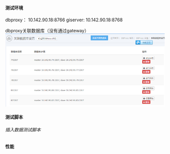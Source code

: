 #### 测试环境
dbproxy： 10.142.90.18:8766
giserver: 10.142.90.18:8768

dbproxy关联数据库（没有通过gateway）
![](/assets/QQ截图20160928173344.png)

#### 测试脚本
###### 插入数据测试脚本


#### 性能
